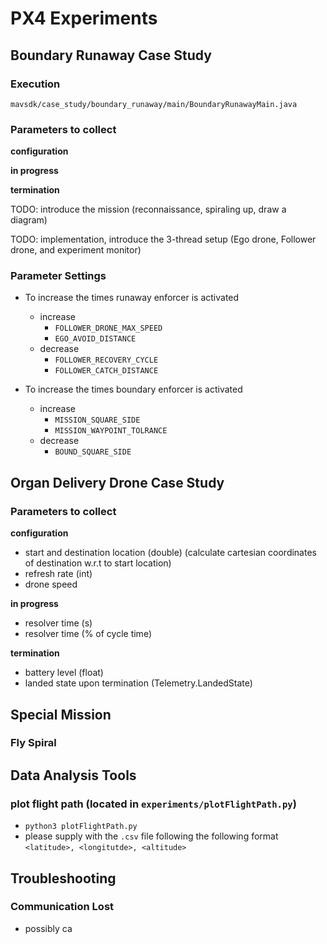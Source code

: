 # PX4 Experiments

## Boundary Runaway Case Study
### Execution
`mavsdk/case_study/boundary_runaway/main/BoundaryRunawayMain.java`

### Parameters to collect
**configuration**

**in progress**

**termination**

TODO: introduce the mission (reconnaissance, spiraling up, draw a diagram)

TODO: implementation, introduce the 3-thread setup (Ego drone, Follower drone, and experiment monitor)

### Parameter Settings
- To increase the times runaway enforcer is activated
  - increase 
    - `FOLLOWER_DRONE_MAX_SPEED`
    - `EGO_AVOID_DISTANCE`
  - decrease
    - `FOLLOWER_RECOVERY_CYCLE`
    - `FOLLOWER_CATCH_DISTANCE`

- To increase the times boundary enforcer is activated
  - increase
    - `MISSION_SQUARE_SIDE`
    - `MISSION_WAYPOINT_TOLRANCE`
  - decrease
    - `BOUND_SQUARE_SIDE`
  

## Organ Delivery Drone Case Study
### Parameters to collect
**configuration**
- start and destination location (double) (calculate cartesian coordinates of destination w.r.t to start location)
- refresh rate (int)
- drone speed

**in progress**
- resolver time (s)
- resolver time (% of cycle time)

**termination**
- battery level (float)
- landed state upon termination (Telemetry.LandedState)

## Special Mission
### Fly Spiral 

## Data Analysis Tools
### plot flight path (located in `experiments/plotFlightPath.py`)
  - `python3 plotFlightPath.py`
  - please supply with the `.csv` file following the following format
  `<latitude>, <longitutde>, <altitude>`

## Troubleshooting
### Communication Lost
- possibly ca